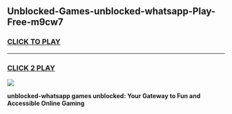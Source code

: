 
## Unblocked-Games-unblocked-whatsapp-Play-Free-m9cw7
<h3>
<a href="https://premium76.site?title=unblocked-whatsapp&ref=18A1">CLICK TO PLAY</a></h3>
<hr>

<h3>
<a href="https://premium76.site?title=unblocked-whatsapp&ref=18A1">CLICK 2 PLAY</a>
  
</h3>

<a href="https://premium76.site?title=unblocked-whatsapp&ref=18A1"><img src="https://clearcache.store/games.png"></a>


**unblocked-whatsapp games unblocked: Your Gateway to Fun and Accessible Online Gaming**
